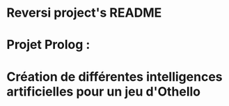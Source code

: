 # Reversi project's README
# Projet Prolog :
# Création de différentes intelligences artificielles pour un jeu d'Othello